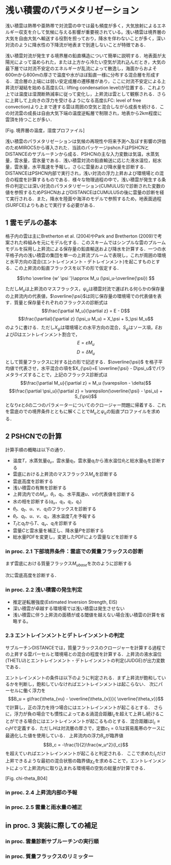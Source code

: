 # 浅い積雲のパラメタリゼーション

浅い積雲は熱帯や亜熱帯で対流雲の中では最も頻度が多く，大気放射によるエネルギー収支を介して気候に与える影響が重要視されている。浅い積雲は境界層の大気を自由大気へ輸送する役割を担っており，降水を伴わないことが多く，深い対流のように降水性の下降流が地表まで到達しないことが特徴である．

浅い積雲対流が発生する境界層の鉛直構造について簡単に説明する．地表面が太陽光によって温められた，または上方から冷たい空気が流れ込んだとき，大気の最下層では対流不安定のエネルギーが乱流によって散逸し，海面からおよそ600mから800mの厚さで温度や水がほぼ鉛直一様に分布する混合層を形成する．混合層の上端には弱い安定成層の遷移層があり，ここに対流不安定による上昇流が凝結を始める高度(LCL: lifting condensation level)が位置する．これより上では温度は湿潤断熱減率に従って変化し，上昇流は雲として観察される．さらに上昇して上向きの浮力を受けるようになる高度(LFC: level of free convection)より上まで達する雲は周囲の空気と混合しながら成長を続ける．この対流雲の成長は自由大気下端の温度逆転層で制限され，地表から2km程度に雲頂を持つことが多い．

[Fig. 境界層の温度，湿度プロファイル]

浅い積雲のパラメタリゼーションは気候の再現性や将来予測へ及ぼす影響の評価のためMIROC5から導入された．当該のパッケージpshcn.FはPSHCNとDISTANCEのサブルーチンから成る．PSHCNの主な入力変数は気温，水蒸気量，雲水量，雲氷量である．浅い積雲対流の鉛直輸送に応じた液水温位，総水量，雲氷量，水平風速を予報し，さらに雲量および降水量を診断する．DISTANCEはPSHCN内部で実行され，浅い対流の浮力上昇および環境場との混合の程度を計算するものである．様々な物理過程の中で，浅い積雲が発生する条件の判定には深い対流のパラメタリゼーション(CUMULUS)で診断された変数の値を参照するためPSHCNおよびDISTANCEはCUMULUSの後に雲量の診断を経て実行される．また，降水を陸面や海洋のモデルで参照するため，地表面過程(SURFCE)よりもあとで実行する必要がある．

##  1 <a name='para'></a>雲モデルの基本

格子内の雲は主にBretherton et al. (2004)やPark and Bretherton (2009)で考案された枠組みを元にモデル化する．このスキームではシンプルな雲のプルームモデルを採用し上昇流による保存量の鉛直輸送および降水を計算する．一つの水平格子内の浅い積雲の集団を単一の上昇流プルームで表現し，これが周囲の環境と水平方向の混合(エントレインメント・デトレインメント)を起こすものとする．この上昇流の鉛直フラックスを以下の形で仮定する．

$$\rho \overline {w' \psi '}\approx M_u (\psi_u-\overline{\psi})  $$

ただし$M_u$は上昇流のマスフラックス，$\psi_u$は積雲対流で運ばれる何らかの保存量の上昇流内の代表値，$\overline{\psi}$は同じ保存量の環境場での代表値を表す．質量と保存量それぞれのフラックスの診断式は
$$\frac{\partial M_u}{\partial z} = E - D$$
$$\frac{\partial}{\partial z} (\psi_u M_u) = X_\psi + S_\psi M_u$$
のように書ける．ただし$X_\psi$は環境場との水平方向の混合，$S_\psi$はソース項，$E$および$D$はエントレインメント割合で，
$$E=\varepsilon M_u$$
$$D=\delta M_u$$
として質量フラックスに対する比の形で記述する．$\overline{\psi}$ を格子平均値で代表させ，水平混合の項を$X_{\psi}=E \overline{\psi} - D\psi_u$でパラメタライズすることで，上記のフラックス診断式は
$$\frac{\partial M_u}{\partial z} = M_u (\varepsilon - \delta)$$
$$\frac{\partial \psi_u}{\partial z} = \varepsilon(\overline{\psi} - \psi_u) + S_{\psi}$$
となり$\varepsilon$と$\delta$の二つのパラメーターについてのクロージャー問題に帰着する．これを雲底のでの境界条件とともに解くことで$M_u$と$\psi_u$の鉛直プロファイルを求める．

##  2 <a name='PSHCN'></a>PSHCNでの計算
計算手順の概略は以下の通り．
- 温度$T$，水蒸気量$q_v$，雲水量$q_l$，雲氷量$q_i$から液水温位$\theta_l$と総水量$q_t$を診断する
- 雲底における上昇流のマスフラックス$M_u$を診断する
- 雲底高度を診断する
- 浅い積雲の有無を診断する
- 上昇流内での$M_u$，$\theta_l$，$q_t$、水平風速$u$、$v$の代表値を診断する
- 水の相を診断する($q_v$，$q_l$，$q_i$，$q_r$)
- $\theta_l$、$q_t$、$u$、$v$、$q_i$のフラックスを診断する
- $\theta_l$、$q_t$、$u$、$v$、$q_i$，液水温度$T_l$を予報する
- $T_l$と$q_t$から$T$、$q_v$、$q_l$を診断する
- 雲量$C$と雲水量を補正し、降水量$P$を診断する
- 総水量PDFを変更し，変更したPDFにより雲量などを診断する

### in proc. 2.1 下部境界条件：雲底での質量フラックスの診断
まず雲底における質量フラックス$M_{ubase}$を次のように診断する
<!--
$$M_{ubase} = \overline{\rho_{base}}\int^{\infty}_{w_c}wf(w)dw = \overline{\rho_{base}}\sqrt{\frac{k_f e_{avg}}{2\pi}}\exp\left[ -\frac{w_c^2}{2k_fe_{avg}}\right]$$
-->
次に雲底高度を診断する．

### in proc. 2.2 浅い積雲の発生判定
- 推定逆転層強度(Estimated Inversion Strength, EIS) 
- 深い積雲が卓越する環境場では浅い積雲は発生させない
- 浅い積雲に伴う上昇流の面積が或る閾値を越えない場合浅い積雲の計算を省略する。 

### 2.3 エントレインメントとデトレインメントの判定
サブルーチンDISTANCEでは，質量フラックスのクロージャーを計算する過程での上昇する雲パーセルと環境場との混合の程度を計算する．上昇流の液水温位(THETLU)とエントレインメント・デトレインメントの判定(JUDGE)が出力変数である．

エントレインメントの条件は以下のように判定される．まず上昇流が飽和しているかを判断し，飽和していなければエントレインメントは起こらない．
次にパーセルに働く浮力を
$$B_u = g\frac{\theta_{vu} - \overline{\theta_{v}}}{ \overline{\theta_v}}$$
で計算し，正の浮力を持つ場合にはエントレインメントが起こるとする．
さらに，浮力が負の場合でも慣性によってある渦混合距離$l_c$を超えて上昇し続けることができる場合にはエントレインメントが起こるものとする．混合距離は$l_c \equiv c_1 H$で定義する．ただし$H$は対流層の厚さで，定数$c_1=0.1$は貿易風帯のケースに最適化した値を使用している．
上昇流内の浮力$B_u$が臨界値
$$B_c = -\frac{1}{2}\frac{w_u^2}{l_c}$$
を超えていればエントレインメントが起こると判定される．
ここで求めた$l_c$だけ上昇できるような最初の混合状態の臨界値$\chi_c$を求めることで，エントレインメントによって上昇流内に取り込まれる環境場の空気の総量が計算できる．

[Fig. chi-theta_B04] 

### in proc. 2.4 上昇流内部の予報

###  in proc. 2.5 雲量と雨水量の補正

##  in proc.  3 <a name='-1'></a>実装に際しての補足

###  in proc. <a name='-1'></a>雲量診断サブルーチンの実行順

###  in proc. <a name='-1'></a>質量フラックスのリミッター